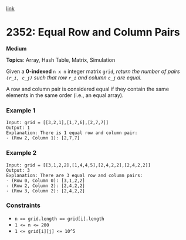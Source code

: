 [link](https://leetcode.com/problems/equal-row-and-column-pairs/description/)

# 2352: Equal Row and Column Pairs

**Medium**

**Topics**: Array, Hash Table, Matrix, Simulation

Given a **0-indexed** `n x n` integer matrix `grid`, _return the number of pairs `(r_i, c_j)` such that row `r_i` and column `c_j` are equal._

A row and column pair is considered equal if they contain the same elements in the same order (i.e., an equal array).

### Example 1
```
Input: grid = [[3,2,1],[1,7,6],[2,7,7]]
Output: 1
Explanation: There is 1 equal row and column pair:
- (Row 2, Column 1): [2,7,7]
```

### Example 2
```
Input: grid = [[3,1,2,2],[1,4,4,5],[2,4,2,2],[2,4,2,2]]
Output: 3
Explanation: There are 3 equal row and column pairs:
- (Row 0, Column 0): [3,1,2,2]
- (Row 2, Column 2): [2,4,2,2]
- (Row 3, Column 2): [2,4,2,2]
```

### Constraints
- `n == grid.length == grid[i].length`
- `1 <= n <= 200`
- `1 <= grid[i][j] <= 10^5`